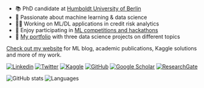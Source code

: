 - 📚 PhD candidate at [Humboldt University of Berlin](https://www.wiwi.hu-berlin.de/en/Professorships/bwl/wi/personen-en/nikita-kozodoi-m-sc/nikita-kozodoi-m-sc)
- 🤖 Passionate about machine learning & data science
- 🧑‍💻 Working on ML/DL applications in credit risk analytics
- 🏅 Enjoy participating in [ML competitions and hackathons](https://kozodoi.me/kaggle/)
- 💼 [My portfolio](https://kozodoi.me/portfolio) with three data science projects on different topics

[Check out my website](https://kozodoi.me) for ML blog, academic publications, Kaggle solutions and more of my work.

[![Linkedin](https://img.shields.io/badge/-LinkedIn-306EA8?style=flat&logo=Linkedin&logoColor=white&link=https://www.linkedin.com/in/kozodoi/)](https://www.linkedin.com/in/kozodoi/) 
[![Twitter](https://img.shields.io/badge/-Twitter-4B9AE5?style=flat&logo=Twitter&logoColor=white&link=https://www.twitter.com/n_kozodoi)](https://www.twitter.com/n_kozodoi)
[![Kaggle](https://img.shields.io/badge/-Kaggle-5DB0DB?style=flat&logo=Kaggle&logoColor=white&link=https://www.kaggle.com/kozodoi)](https://www.kaggle.com/kozodoi)
[![GitHub](https://img.shields.io/badge/-GitHub-2F2F2F?style=flat&logo=github&logoColor=white&link=https://www.github.com/kozodoi)](https://www.github.com/kozodoi)
[![Google Scholar](https://img.shields.io/badge/-Google_Scholar-676767?style=flat&logo=google-scholar&logoColor=white&link=https://scholar.google.com/citations?user=58tMuD0AAAAJ&amp;hl=en)](https://scholar.google.com/citations?user=58tMuD0AAAAJ&amp;hl=en)
[![ResearchGate](https://img.shields.io/badge/-ResearchGate-59C3B5?style=flat&logo=researchgate&logoColor=white&link=https://www.researchgate.net/profile/Nikita_Kozodoi)](https://www.researchgate.net/profile/Nikita_Kozodoi)

![GitHub stats](https://github-readme-stats.vercel.app/api?username=kozodoi&show_icons=true&count_private=true&theme=algolia&hide_rank=true&custom_title=GitHub%20Stats&include_all_commits=true&hide=issues&hide_title=true)
![Languages](https://github-readme-stats.vercel.app/api/top-langs/?username=kozodoi&layout=compact&hide=jupyter%20notebook&theme=algolia&custom_title=Top%20Languages&langs_count=4&exclude_repo=DSG_2017_Round1)

